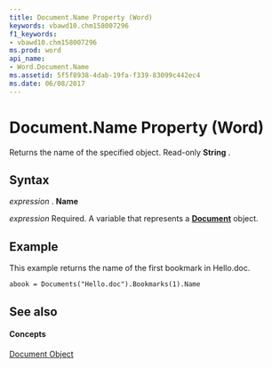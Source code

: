 ```yaml
---
title: Document.Name Property (Word)
keywords: vbawd10.chm158007296
f1_keywords:
- vbawd10.chm158007296
ms.prod: word
api_name:
- Word.Document.Name
ms.assetid: 5f5f8938-4dab-19fa-f339-83099c442ec4
ms.date: 06/08/2017
---
```



# Document.Name Property (Word)

Returns the name of the specified object. Read-only  **String** .


## Syntax

 _expression_ . **Name**

 _expression_ Required. A variable that represents a **[Document](document-object-word.md)** object.


## Example

This example returns the name of the first bookmark in Hello.doc.


```
abook = Documents("Hello.doc").Bookmarks(1).Name
```


## See also


#### Concepts


[Document Object](document-object-word.md)

